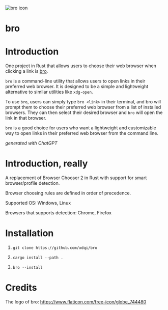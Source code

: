 ![bro icon](https://cdn-icons-png.flaticon.com/512/744/744480.png)

bro
===================
# Introduction
One project in Rust that allows users to choose their web browser when clicking a link is [bro](https://github.com/xdqi/bro).

`bro` is a command-line utility that allows users to open links in their preferred web browser. It is designed to be a simple and lightweight alternative to similar utilities like `xdg-open`.

To use `bro`, users can simply type `bro <link>` in their terminal, and bro will prompt them to choose their preferred web browser from a list of installed browsers. They can then select their desired browser and `bro` will open the link in that browser.

`bro` is a good choice for users who want a lightweight and customizable way to open links in their preferred web browser from the command line.

*generated with ChatGPT*

# Introduction, really

A replacement of Browser Chooser 2 in Rust with support for smart browser/profile detection.

Browser choosing rules are defined in order of precedence.

Supported OS: Windows, Linux

Browsers that supports detection: Chrome, Firefox

# Installation

1. `git clone https://github.com/xdqi/bro`

2. `cargo install --path .`

3. `bro --install`

# Credits

The logo of bro: https://www.flaticon.com/free-icon/globe_744480

